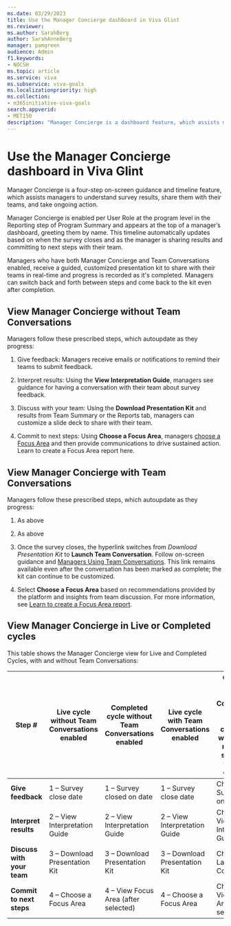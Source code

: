 ```yaml
---
ms.date: 03/29/2023
title: Use the Manager Concierge dashboard in Viva Glint 
ms.reviewer: 
ms.author: SarahBerg
author: SarahAnneBerg
manager: pamgreen
audience: Admin
f1.keywords:
- NOCSH
ms.topic: article
ms.service: viva
ms.subservice: viva-goals
ms.localizationpriority: high
ms.collection:  
- m365initiative-viva-goals 
search.appverid: 
- MET150
description: "Manager Concierge is a dashboard feature, which assists managers to understand survey results, share them with their teams, and take ongoing action."
---
```

# Use the Manager Concierge dashboard in Viva Glint 

Manager Concierge is a four-step on-screen guidance and timeline feature, which assists managers to understand survey results, share them with their teams, and take ongoing action.  

Manager Concierge is enabled per User Role at the program level in the Reporting step of Program Summary and appears at the top of a manager’s dashboard, greeting them by name. This timeline automatically updates based on when the survey closes and as the manager is sharing results and committing to next steps with their team.  

Managers who have both Manager Concierge and Team Conversations enabled, receive a guided, customized presentation kit to share with their teams in real-time and progress is recorded as it's completed. Managers can switch back and forth between steps and come back to the kit even after completion. 

## View Manager Concierge without Team Conversations  

Managers follow these prescribed steps, which autoupdate as they progress: 

1. Give feedback: Managers receive emails or notifications to remind their teams to submit feedback. 

1. Interpret results: Using the **View Interpretation Guide**, managers see guidance for having a conversation with their team about survey feedback. 

1. Discuss with your team: Using the **Download Presentation Kit** and results from Team Summary or the Reports tab, managers can customize a slide deck to share with their team.  

1. Commit to next steps: Using **Choose a Focus Area**, managers [choose a Focus Area](https://www.microsoft.com) and then provide communications to drive sustained action. Learn to create a Focus Area report here. 

## View Manager Concierge with Team Conversations 

Managers follow these prescribed steps, which autoupdate as they progress: 

1. As above 

1. As above 

1. Once the survey closes, the hyperlink switches from *Download Presentation Kit* to **Launch Team Conversation**. Follow on-screen guidance and [Managers Using Team Conversations](https://www.microsoft.com). This link remains available even after the conversation has been marked as complete; the kit can continue to be customized. 

1. Select **Choose a Focus Area** based on recommendations provided by the platform and insights from team discussion. For more information, see [Learn to create a Focus Area report](https://www.microsoft.com). 

## View Manager Concierge in Live or Completed cycles 

This table shows the Manager Concierge view for Live and Completed Cycles, with and without Team Conversations: 

|**Step #** |**Live cycle without Team Conversations enabled**|**Completed cycle without Team Conversations enabled** |**Live cycle with Team Conversations enabled**|**Completed cycle with Team Conversations enabled – note that checkmarks will appear to replace the step # once the task is completed** |
|------------|-------|-------|-------|-------|
|**Give feedback**|1 – Survey close date|1 – Survey closed on date|1 – Survey close date|Checkmark Survey closed on date |
|**Interpret results** |2 – View Interpretation Guide |2 – View Interpretation Guide|2 – View Interpretation Guide| Checkmark View Interpretation Guide|
|**Discuss with your team**|3 – Download Presentation Kit |3 – Download Presentation Kit|3 – Download Presentation Kit|Checkmark Launch Team Conversation|
|**Commit to next steps**|4 – Choose a Focus Area |4 – View Focus Area (after selected)|4 – Choose a Focus Area |Checkmark View Focus Area (after selected) |